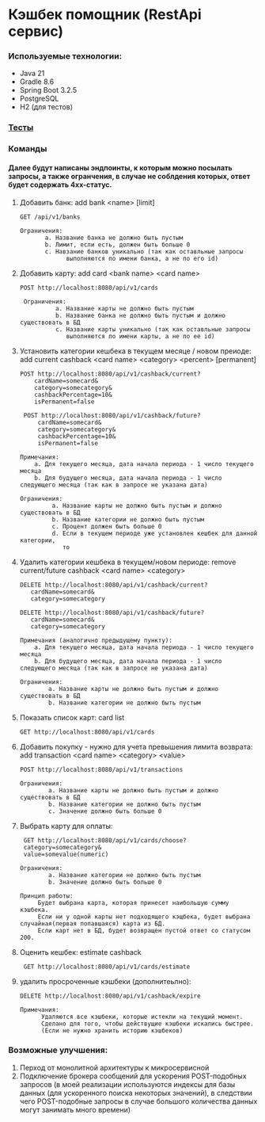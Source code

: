 # Кэшбек помощник (RestApi сервис)

### Используемые технологии:
- Java 21
- Gradle 8.6
- Spring Boot 3.2.5
- PostgreSQL
- H2 (для тестов)

### [Тесты](/src/test/java)


### Команды ###
#### Далее будут написаны эндпоинты, к которым можно посылать запросы, а также огранчения, в случае не соблдения которых, ответ будет содержать 4xx-статус. ####
1. Добавить банк:
   add bank &lt;name&gt; [limit]

   ```http request
   GET /api/v1/banks
   ```
   
   ```text
   Ограничения:
          a. Название банка не должно быть пустым
          b. Лимит, если есть, должен быть больше 0
          c. Навзание банков уникально (так как оставльные запросы
                выполняются по имени банка, а не по его id)
   ```
   
2. Добавить карту:
   add card &lt;bank name&gt; &lt;card name&gt;
    ```http request
   POST http://localhost:8080/api/v1/cards
   ```
   ```text
    Ограничения:
             a. Название карты не должно быть пустым
             b. Название банка не должно быть пустым и должно существовать в БД
             c. Название карты уникально (так как оставльные запросы
                выполняются по имени карты, а не по ее id)
    ```
   
3. Установить категории кешбека в текущем месяце / новом преиоде:
   add current cashback &lt;card name&gt; &lt;category&gt; &lt;percent&gt; [permanent]
    ```http request
   POST http://localhost:8080/api/v1/cashback/current?
        cardName=somecard&
        category=somecategory&
        cashbackPercentage=10&
        isPermanent=false
   ```
   ```http request
    POST http://localhost:8080/api/v1/cashback/future?
        cardName=somecard&
        category=somecategory&
        cashbackPercentage=10&
        isPermanent=false
    ```
   
    ```text
   Примечания:
        a. Для текущего месяца, дата начала периода - 1 число текущего месяца
        b. Для будущего месяца, дата начала периода - 1 число следующего месяца (так как в запросе не указана дата)
   ```
   
   ```text
   Ограничения:
            a. Название карты не должно быть пустым и должно существовать в БД
            b. Название категории не должно быть пустым
            c. Процент должен быть больше 0 
            d. Если в текущем периоде уже установлен кешбек для данной категории,
               то 
      ```
4.  Удалить категории кешбека в текущем/новом периоде:
    remove current/future cashback &lt;card name&gt; &lt;category&gt;
    ```http request
    DELETE http://localhost:8080/api/v1/cashback/current?
       cardName=somecard&
       category=somecategory
    ```
    ```http request
    DELETE http://localhost:8080/api/v1/cashback/future?
       cardName=somecard&
       category=somecategory
    ```
    ```text
    Примечания (аналогично предыдущему пункту):
        a. Для текущего месяца, дата начала периода - 1 число текущего месяца
        b. Для будущего месяца, дата начала периода - 1 число следующего месяца (так как в запросе не указана дата)
    ```
    ```text
    Ограничения:
            a. Название карты не должно быть пустым и должно существовать в БД
            b. Название категории не должно быть пустым
    ```
5. Показать список карт:
   card list
    ```http request
    GET http://localhost:8080/api/v1/cards
    ```
6. Добавить покупку - нужно для учета превышения лимита возврата:
      add transaction &lt;card name&gt; &lt;category&gt; &lt;value&gt;
    ```http request
    POST http://localhost:8080/api/v1/transactions
    ```
    ```text
    Ограничения:
            a. Название карты не должно быть пустым и должно существовать в БД
            b. Название категории не должно быть пустым
            c. Значение должно быть больше 0
    ```
7. Выбрать карту для оплаты:
   ```http request
    GET http://localhost:8080/api/v1/cards/choose?
    category=somecategory&
    value=somevalue(numeric)
    ```
    ```text
    Ограничения:
            a. Название категории не должно быть пустым
            b. Значение должно быть больше 0
    ```
   ```text
   Принцип работы:
        Будет выбрана карта, которая принесет наибольшую сумму кэшбека.
        Если ни у одной карты нет подходящего кэщбека, будет выбрана случайная(первая попавшаяся) карта из БД.
        Если карт нет в БД, будет возвращен пустой ответ со статусом 200.
    ```
8. Оценить кешбек:
   estimate cashback
    ```http request 
     GET http://localhost:8080/api/v1/cards/estimate
    ```
9. удалить просроченные кэшбеки (дополнитеьлно):
    ```http request
    DELETE http://localhost:8080/api/v1/cashback/expire
    ```
    ```text
    Примечания:
          Удаляются все кэшбеки, которые истекли на текущий момент.
          Сделано для того, чтобы действущие кэшбеки искались быстрее.
          (Если не нужно хранить историю кэшбеков)
     ```

### Возможные улучшения:
1. Перход от монолитной архитектуры к микросервисной
2. Подключение брокера сообщений для ускорения POST-подобных запросов 
(в моей реализации используются индексы для базы данных (для ускоренного поиска некоторых значений), в следствии чего POST-подобные запросы в случае большого количества данных могут занимать много времени)

